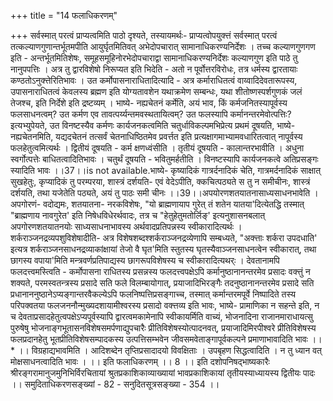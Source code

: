 +++
title = "14 फलाधिकरणम्"

+++
सर्वस्मात् परत्वं प्राप्यत्वमिति पाठो दृश्यते, तस्यायमर्थः- प्राप्यत्वोपयुक्त्तं सर्वस्मात् परत्वं तत्कल्याणगुणान्तर्भूतमपीति आयुर्घृतमितिवत् अभेदोपचारात् सामानाधिकरण्यनिर्देशः । तच्च कल्याणगुणगण इति - अन्तर्भूतमितिशेषः, समूहसमूहिनोरभेदोपचाराद्वा सामानाधिकरण्यनिर्देशः कल्याणगुण इति पाठे तु नानुपपत्तिः । अत्र तु द्वारविशेषो निरूप्यत इति भिदेति - अतो न पूर्वोत्तरविरोधः, तत्र धर्मस्य द्वारतायाः कण्ठतोऽनुक्त्तेरितिभावः । उत कर्मोपासनाराधितादित्यादि - अत्र कर्माराधितत्वं वाय्वादिदेवतारूपस्य, उपासनाराधितत्वं केवलस्य ब्रह्मण इति योग्यतावशेन यथाक्रमेण सम्बन्धः, यथा शीतोष्णस्पर्शगुणकं जलं तेजश्च, इति निर्देशे इति द्रष्टव्यम् । भाष्ये- नह्यचेतनं कर्मेति, अयं भाव, किं कर्मजनितस्यापूर्वस्य फलसाधनत्वम्? उत कर्मण एव तावत्पर्य्यन्तमवस्थतायित्वम्? उत फलस्यापि कर्मानन्तरमेवोत्पत्तिः? इत्यभ्युपेयते, उत विनष्टस्यैव कर्मणः कार्यजनकत्वमिति चतुर्धाविकल्पमभिप्रेत्य प्रथमं दूषयति, भाष्ये- नह्यचेतनमिति, यद्यदचेतनं तत्सर्वं चेतनाधिष्ठितमेव प्रवर्त्तत इति प्रत्यक्षागमाभ्यामवधारितत्वात् नापूर्वस्य फलहेतुत्वमित्यर्थः । द्वितीयं दूषयति - कर्म क्षणध्वंसीति । तृतीयं दूषयति - कालान्तरभावीति । अधुना स्वर्गोत्पत्तेः बाधितत्वादितिभावः । चतुर्थं दूषयति - भवितुमर्हतीति । विनष्टस्यापि कार्यजनकत्वे अतिप्रसङ्गः स्यादिति भावः ।।37।।is not available.भाष्ये- कृष्यादिकं गात्रर्दनादिकं चेति, गात्रमर्दनादिकं साक्षात् सुखहेतुः, कृप्यादिकं तु परम्परया, शास्त्रं दर्शयति- एवं वेदेऽपीति, क्कचित्पठ्यते स तु न समीचीनः, शास्त्रं दर्शयति, तथा यजेतेति पठ्यते, अयं तु पाठः समी चीनः ।।39।।अपयोरणशतयातनासाध्यसाधनभावेति । अपगोरणं- वदोद्यमः, शतयातना- नरकविशेषः, "यो ब्राह्मणायाप गुरेत् तं शतेन यातया'दित्येतद्धि तस्मात् "ब्राह्मणाय नावगुरेत' इति निषेधविधेरर्थवादः, तत्र च "हेतुहेतुमतोर्लिङ्' इत्यनुशासनबलात् अपगोरणशतयातनयोः साध्यसाधनाभावस्य अर्थवादप्रतिपन्नस्य स्वीकारादित्यर्थः । शर्कराञ्जनद्रव्यपशुविशेषादीति- अत्र विशेषशब्दश्शर्कराञ्जनद्रव्येणापि सम्बध्यते, "अक्त्ताः शर्करा उपदधाति' इत्यत्र शर्कराञ्जनसाधनद्रव्याकांक्षायां तेजो वै घृत'मिति स्तुतस्य घृतस्यैवाञ्जनसाधनत्वेन स्वीकारात्, तथा छागस्य वपाया'मिति मन्त्रवर्णप्रतिपाद्यस्य छागरूपविशेषस्य च स्वीकारादित्यथर्ः । देवतानामपि फलदत्त्वमस्त्विति - कर्मोपासना राधितस्य प्रसन्नस्य फलदत्त्वपक्षेऽपि कर्मानुष्ठानानन्तरमेव प्रसादः वक्त्तुं न शक्यते, परमस्वतन्त्रस्य प्रसादे सति फले विलम्बायोगात्, प्रयाजादिभिरङ्गैः तदनुष्ठानानन्तरमेव प्रसादे सति प्रधानाननुष्ठानेऽप्यङ्गान्तरवैकल्येऽपि फलनिष्पत्तिप्रसङ्गाच्च, तस्मात् कर्मान्तरमपूर्वे निष्पादिते तस्य परिपक्वतया फलजननौन्मुख्यदशायामीश्वरस्य प्रसादो वक्त्तव्य इति भावः, भाष्ये- प्रामाणिका न सहन्ते इति, न च देवताप्रसादहेतुत्वपक्षेऽप्यपूर्वस्यापि द्वारत्वमकामेनापि स्वीकायर्मिति वाच्यं, भोजनादिना राजानमाराधायत्सु पुरुषेषु भोजनाङ्गभूतासनविशेषसमर्पणाद्युपचारैः प्रीतिविशेषस्योत्पादनवत्, प्रयाजादिमिरपीश्वरे प्रीतिविशेषस्य फलप्रदानहेतु भूतप्रीतिविशेषसम्पादकस्य उत्पत्तिसम्भवेन जीवसमवेताङ्गापूर्वकल्पने प्रमाणाभावादिति भावः ।। * ।। विग्रहाद्यभावमिति । आदिशब्देन तृप्तिप्रसादादयो विवक्षिताः । उपबृहण सिद्धत्वादिति । न तु ध्यान वत् मोक्षसाधनत्वादिति भावः । ।। इति फलाधिकरणम् ।। 8 ।। इति दशोपनिषद्भाष्यकारैः श्रीरङ्गरामानुजमुनिभिर्विरचितायां श्रुतप्रकाशिकाव्याख्यायां भावप्रकाशिकायां तृतीयस्याध्यायस्य द्वितीयः पादः ।। समुदिताधिकरणसङ्ख्यां - 82 - सनुदितसूत्रसङ्ख्या - 354 ।।